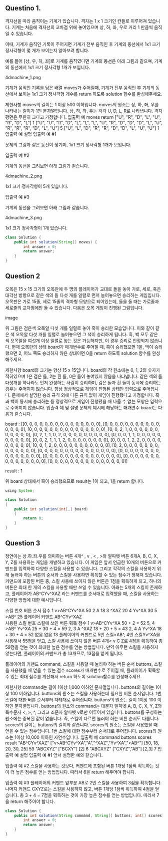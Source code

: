 ## Questino 1.
격자선을 따라 움직이는 기계가 있습니다. 격자는 1 x 1 크기인 칸들로 이루어져 있습니다. 기계는 처음에 격자선의 교차점 위에 놓여있으며 상, 하, 좌, 우로 거리 1 만큼씩 움직일 수 있습니다.

이때, 기계가 움직인 기록이 주어지면 기계가 전부 움직인 후 기계의 동선에서 1x1 크기 정사각형이 몇 개가 보이는지 알아보려 합니다.

예를 들어 [상, 우, 하, 좌]로 기계를 움직였다면 기계의 동선은 아래 그림과 같으며, 기계의 동선에서 1x1 크기 정사각형 1개가 보입니다.

4dmachine_1.png

기계가 움직인 기록을 담은 배열 moves가 주어질때, 기계가 전부 움직인 후 기계의 동선에서 보이는 1x1 크기 정사각형 개수를 return 하도록 solution 함수를 완성해주세요.

제한사항
moves의 길이는 1 이상 500 이하입니다.
moves의 원소는 상, 하, 좌, 우를 나타내는 길이가 1인 문자열입니다.
상, 하, 좌, 우는 각각 U, D, L, R로 나타냅니다.
격자 평면은 무한히 크다고 가정합니다.
입출력 예
moves	return
["U", "R", "D", "L", "U", "R", "D", "L"]	1
["U", "U", "R", "D", "L", "L", "L", "U", "R", "D", "D", "D", "L", "U", "R", "R", "R", "D", "L", "U"]	5
["U", "L", "D", "R", "R", "D", "D", "L", "U", "U"]	1
입출력 예 설명
입출력 예 #1

문제의 그림과 같은 동선이 생기며, 1x1 크기 정사각형 1개가 보입니다.

입출력 예 #2

기계의 동선을 그려보면 아래 그림과 같습니다.

4dmachine_2.png

1x1 크기 정사각형이 5개 있습니다.

입출력 예 #3

기계의 동선을 그려보면 아래 그림과 같습니다.

4dmachine_3.png

1x1 크기 정사각형이 1개 있습니다.
```java
class Solution {
    public int solution(String[] moves) {
        int answer = 0;
        return answer;
    }
}
```

## Question 2
오목은 15 x 15 크기의 오목판에 두 명의 플레이어가 교대로 돌을 놓아 가로, 세로, 혹은 대각선 방향으로 같은 색의 돌 다섯 개를 일렬로 먼저 늘어놓으면 승리하는 게임입니다. 오목판은 가로 15줄, 세로 15줄의 격자형 모양으로 되어있는데, 돌을 둘 때는 가로줄과 세로줄의 교차점에만 둘 수 있습니다. 다음은 오목 게임이 진행된 그림입니다.

image

위 그림은 검은색 오목알 다섯 개를 일렬로 놓아 흑이 승리한 모습입니다. 이와 같이 같은 색 오목알 다섯 개를 일렬로 늘어놓으면 그 색이 승리하게 됩니다. 흑, 백 모두 같은 색 오목알을 여섯개 이상 일렬로 놓는 것은 가능하지만, 이 경우 승리로 인정되지 않습니다.
현재 오목판의 상태 board가 매개변수로 주어질 때, 흑이 승리했으면 1을, 백이 승리했으면 2, 어느 쪽도 승리하지 않은 상태이면 0을 return 하도록 solution 함수를 완성해주세요.

제한사항
board의 크기는 항상 15 x 15입니다.
board의 각 원소에는 0, 1, 2의 숫자가 적혀있으며 1은 검은 돌, 2는 흰 돌, 0은 돌이 놓여있지 않음을 나타냅니다.
같은 색의 돌 다섯개를 하나라도 먼저 완성하는 사람이 승리하며, 검은 돌과 흰 돌이 동시에 승리하는 경우는 주어지지 않습니다.
항상 정상적으로 게임이 진행된 상태만 입력으로 주어집니다.
문제에서 설명한 승리 규칙 외에 다른 규칙 없이 게임이 진행됐다고 가정합니다.
흑과 백이 동시에 승리하는 등 정상적으로 게임이 진행됐을 때 나올 수 없는 모양은 입력으로 주어지지 않습니다.
입출력 예 및 설명
문제의 예시에 해당하는 매개변수 board는 다음과 같습니다.

board :
[[0, 0, 0, 0, 0, 0, 0, 0, 0, 0, 0, 0, 0, 0, 0],
[0, 0, 0, 0, 0, 0, 0, 0, 0, 0, 0, 0, 0, 0, 0],
[0, 0, 0, 0, 0, 0, 0, 0, 0, 0, 0, 0, 0, 0, 0],
[0, 0, 2, 1, 0, 0, 0, 0, 0, 0, 0, 0, 0, 0, 0],
[0, 2, 1, 1, 0, 2, 0, 0, 0, 0, 0, 0, 0, 0, 0],
[0, 0, 0, 1, 1, 0, 0, 0, 0, 0, 0, 0, 0, 0, 0],
[0, 0, 2, 1, 1, 1, 2, 0, 0, 0, 0, 0, 0, 0, 0],
[0, 0, 0, 1, 2, 2, 0, 0, 0, 0, 0, 0, 0, 0, 0],
[0, 0, 1, 2, 0, 0, 0, 0, 0, 0, 0, 0, 0, 0, 0],
[0, 2, 0, 0, 0, 0, 0, 0, 0, 0, 0, 0, 0, 0, 0],
[0, 0, 0, 0, 0, 0, 0, 0, 0, 0, 0, 0, 0, 0, 0],
[0, 0, 0, 0, 0, 0, 0, 0, 0, 0, 0, 0, 0, 0, 0],
[0, 0, 0, 0, 0, 0, 0, 0, 0, 0, 0, 0, 0, 0, 0],
[0, 0, 0, 0, 0, 0, 0, 0, 0, 0, 0, 0, 0, 0, 0],
[0, 0, 0, 0, 0, 0, 0, 0, 0, 0, 0, 0, 0, 0, 0]]

result : 1

위 board 상태에서 흑이 승리했으므로 result는 1이 되고, 1을 return 합니다.
```java
using System;

class Solution
{
    public int solution(int[,] board)
    {
        return 0;
    }
}
```

## Question 3
정연이는 상.하.좌.우를 의미하는 버튼 4개^ , v , < , >와 알파벳 버튼 6개A, B, C, X, Y, Z를 사용하는 게임을 개발하고 있습니다. 이 게임은 앞서 언급한 10개의 버튼으로 커맨드를 입력하여 다양한 스킬을 사용할 수 있습니다. 그리고 각각의 스킬을 사용하기 위해 눌러야 하는 버튼의 순서와 스킬을 사용하면 획득할 수 있는 점수가 정해져 있습니다. 커맨드에 포함된 버튼 중, 스킬 사용에 쓰이지 않은 버튼은 1점을 획득하게 되고, 하나의 버튼은 최대 한 개의 스킬을 사용할 때만 쓰일 수 있습니다.
아래는 5개의 스킬이 존재하고, 플레이어가 <v>AB^CYv^XAZ 라는 커맨드를 순서대로 입력했을 때, 스킬을 사용하는 다양한 방법에 대한 예시입니다.

스킬 번호	버튼 순서	점수
1	v>AB^CYv^XA	50
2	<v>A	18
3	^XAZ	20
4	Yv^XA	30
5	>AB^	25
플레이어 커맨드	<v>AB^CYv^XAZ	
사용된 스킬 번호	스킬에 쓰인 버튼	획득 점수
1	  v>AB^CYv^XA	50 + 2 = 52
5, 4	    >AB^ Yv^XA	25 + 30 + 4 = 59
2, 3	<v>A     ^XAZ	18 + 20 + 5 = 43
2, 4	<v>A  Yv^XA	18 + 30 + 4 = 52
없음	없음	13
플레이어의 커맨드로 5번 스킬>AB^, 4번 스킬Yv^XA을 사용해서 55점을 얻고, 스킬 사용에 쓰이지 않은 버튼 4개< v C Z로 4점을 획득하여 총 59점을 얻는 것이 최대한 높은 점수를 얻는 방법입니다. 만약 아무런 스킬을 사용하지 않는다면, 플레이어의 커맨드가 총 13개므로, 13점을 얻게 됩니다.

플레이어의 커맨드 command, 스킬을 사용할 때 눌러야 하는 버튼 순서 buttons, 스킬을 사용했을 때 얻을 수 있는 점수 scores가 매개변수로 주어질 때, 플레이어가 획득할 수 있는 최대 점수를 계산해서 return 하도록 solution함수를 완성해주세요.

제한사항
command는 길이 1이상 1,000 이하인 문자열입니다.
buttons의 길이는 1이상 100 이하입니다.
buttons의 원소는 스킬을 사용하는데 필요한 버튼 순서입니다. 1번 스킬에 대한 버튼 순서부터 차례대로 주어집니다.
buttons의 원소는 길이 1이상 100 이하인 문자열입니다.
buttons의 원소와 command는 대문자 알파벳 A, B, C, X, Y, Z와 특수문자 <, >, ^, 그리고 소문자 알파벳 v로만 이루어져 있습니다.
buttons를 구성하는 원소에는 중복된 값이 없습니다. 즉, 스킬이 다르면 눌러야 하는 버튼 순서도 다릅니다.
scores의 길이는 buttons의 길이와 같습니다.
scores의 원소는 스킬을 사용했을 때 얻을 수 있는 점수입니다. 1번 스킬에 대한 점수부터 순서대로 주어집니다.
scores의 원소는 1이상 10,000 이하인 자연수입니다.
입출력 예
command	buttons	scores	result
"<v>AB^CYv^XAZ"	["v>AB^CYv^XA","<v>A","^XAZ","Yv^XA",">AB^"]	[50, 18, 20, 30, 25]	59
"ABCXYZ"	["BCXY"]	[2]	6
"ABCXYZ"	["CXYZ","AB"]	[2,3]	7
입출력 예 설명
입출력 예 #1
앞서 설명한 예와 같습니다.

입출력 예 #2
스킬을 사용하는 것보다, 커맨드에 포함된 버튼 1개당 1점씩 획득하는 것이 더 높은 점수를 얻는 방법입니다. 따라서 6을 return 해주어야 합니다.

입출력 예 #3
플레이어의 커맨드 앞부분 AB로 2번 스킬을 사용하여 3점을 획득합니다. 나머지 커맨드 CXYZ로는 스킬을 사용하지 않고, 버튼 1개당 1점씩 획득하여 4점을 얻습니다. 총 3 + 4 = 7점을 획득하는 것이 가장 높은 점수를 얻는 방법입니다. 따라서 7을 return 해주어야 합니다.

```java
class Solution {
    public int solution(String command, String[] buttons, int[] scores) {
        int answer = 0;
        return answer;
    }
}
```